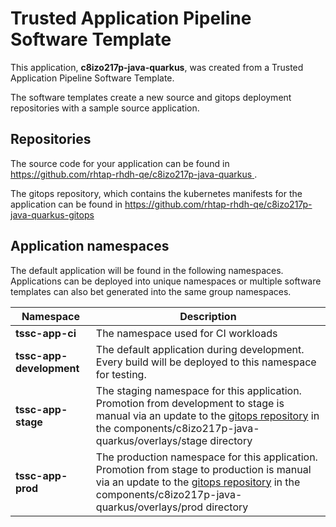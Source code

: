 # Trusted Application Pipeline Software Template

This application, **c8izo217p-java-quarkus**, was created from a Trusted Application Pipeline Software Template.

The software templates create a new source and gitops deployment repositories with a sample source application. 

## Repositories

The source code for your application can be found in [https://github.com/rhtap-rhdh-qe/c8izo217p-java-quarkus ](https://github.com/rhtap-rhdh-qe/c8izo217p-java-quarkus ).
 
The gitops repository, which contains the kubernetes manifests for the application can be found in 
[https://github.com/rhtap-rhdh-qe/c8izo217p-java-quarkus-gitops ](https://github.com/rhtap-rhdh-qe/c8izo217p-java-quarkus-gitops ) 

## Application namespaces 

The default application will be found in the following namespaces. Applications can be deployed into unique namespaces or multiple software templates can also bet generated into the same group namespaces.  

|  Namespace   |  Description   |  
| -------- | -------- |
| **tssc-app-ci** | The namespace used for CI workloads |
| **tssc-app-development** | The default application during development. Every build will be deployed to this namespace for testing. |
| **tssc-app-stage** | The staging namespace for this application. Promotion from development to stage is manual via an update to the [gitops repository](https://github.com/rhtap-rhdh-qe/c8izo217p-java-quarkus-gitops ) in the components/c8izo217p-java-quarkus/overlays/stage directory |
| **tssc-app-prod** | The production namespace for this application. Promotion from stage to production is manual via an update to the [gitops repository](https://github.com/rhtap-rhdh-qe/c8izo217p-java-quarkus-gitops ) in the components/c8izo217p-java-quarkus/overlays/prod directory |